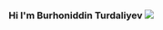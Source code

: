 ### Hi I'm Burhoniddin Turdaliyev <img src="https://media4.giphy.com/media/gM5qFksULw54NMWyry/giphy.gif?cid=ecf05e47bhzesw3b8i5k7qoj9ei4ditqrfnfyylvdfy5ldgl&rid=giphy.gif&ct=s"  >
